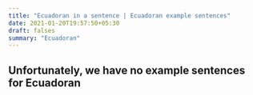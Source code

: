 ```yaml
---
title: "Ecuadoran in a sentence | Ecuadoran example sentences"
date: 2021-01-20T19:57:50+05:30
draft: falses
summary: "Ecuadoran"
---
```

## Unfortunately, we have no example sentences for Ecuadoran                 
